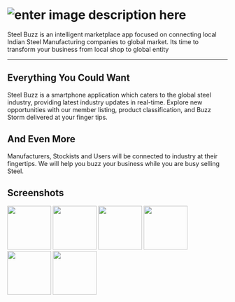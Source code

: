 ![enter image description here](http://i.imgur.com/R7D39Tf.png "Steel Buzz")
===================
Steel Buzz is an intelligent marketplace app focused on connecting local Indian Steel Manufacturing companies to global
market. Its time to transform your business from local shop to global entity

----------


Everything You Could Want
-------------
Steel Buzz is a smartphone application which caters to the global steel industry, providing latest industry updates in real-time. Explore new opportunities with our member listing, product classification, and Buzz Storm delivered at your finger tips.


And Even More
-------------
Manufacturers, Stockists and Users will be connected to industry at their fingertips. We will help you buzz your business while you are busy selling Steel.


Screenshots
-------------
<p float="left">
  <img src="http://i.imgur.com/xn5ApHN.png" width="100" />
  <img src="http://i.imgur.com/7ed4ruc.png" width="100" /> 
  <img src="http://i.imgur.com/cCLyTid.png" width="100" /> 
  <img src="http://i.imgur.com/gYMRdY1.png" width="100" /> 
  <img src="http://i.imgur.com/prWiJvW.png" width="100" />                                                  
  <img src="http://i.imgur.com/NF2zT91.jpg" width="100" />
</p>
